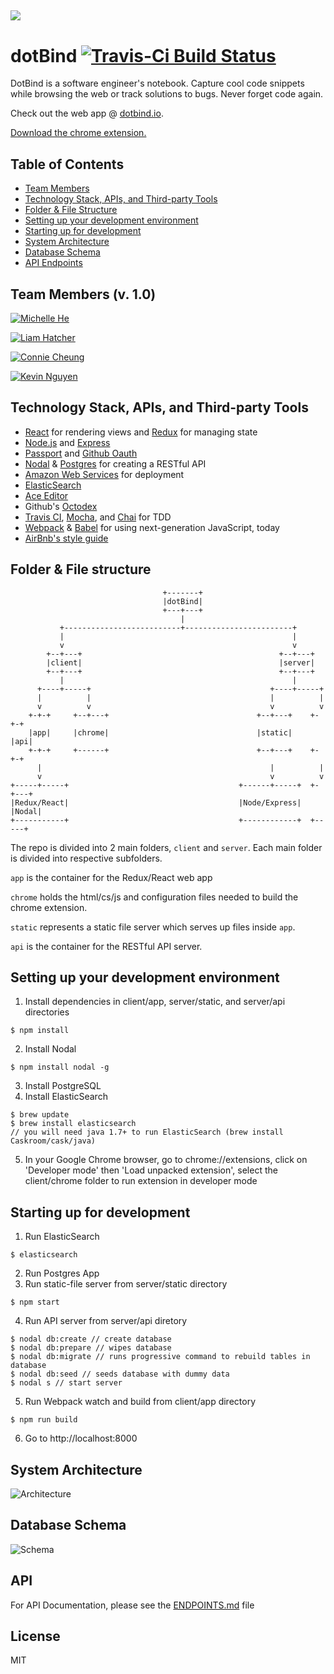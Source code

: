 ![](https://dl.dropboxusercontent.com/s/lwsewhpqj6wv06r/banner-128-raleway.png?dl=0)
---
# dotBind [![Travis-Ci Build Status](https://travis-ci.org/deluxe-pug/dotBind.svg?branch=dev)](https://travis-ci.org/deluxe-pug/dotBind)
DotBind is a software engineer's notebook. Capture cool code snippets while browsing the web or track solutions to bugs. Never forget code again.

Check out the web app @ <a href="http://dotbind.io" target="_blank">dotbind.io</a>.

<a href="https://chrome.google.com/webstore/detail/save-to-dotbind/hgagliimejgbhlgadoibbmlinaidfmgo?hl=en-US&gl=US&authuser=1" target="_blank">Download the chrome extension.</a>

## Table of Contents 
- [Team Members](#team-members-v-10)
- [Technology Stack, APIs, and Third-party Tools](#technology-stack-apis-and-third-party-tools)
- [Folder & File Structure](#folder--file-structure)
- [Setting up your development environment](#setting-up-your-development-environment)
- [Starting up for development](#starting-up-for-development)
- [System Architecture](#system-srchitecture)
- [Database Schema](#database-schema)
- [API Endpoints](#api-endpoints)

## Team Members (v. 1.0)

[![Michelle He](https://dl.dropbox.com/s/u38k1c4csex03o2/michelle.png?dl=0)](https://github.com/michelleheh)

[![Liam Hatcher](https://dl.dropboxusercontent.com/s/n92n81dm90q4nrp/liam.png?dl=0)](https://github.com/lhatcher)

[![Connie Cheung](https://dl.dropboxusercontent.com/s/m3z08dtqxlpb69o/connie.png?dl=0)](https://github.com/conniedaisy)

[![Kevin Nguyen](https://dl.dropboxusercontent.com/s/wyebxbavnc7ihk7/kevinwin.png?dl=0)](https://github.com/kevinwin)
## Technology Stack, APIs, and Third-party Tools
- [React](https://facebook.github.io/react/) for rendering views and [Redux](https://github.com/reactjs/redux) for managing state
- [Node.js](https://nodejs.org/en/) and [Express](http://expressjs.com/)
- [Passport](http://passportjs.org/) and [Github Oauth](https://developer.github.com/v3/oauth/)
- [Nodal](http://www.nodaljs.com/) & [Postgres](http://www.postgresql.org/) for creating a RESTful API
- [Amazon Web Services](https://aws.amazon.com/) for deployment
- [ElasticSearch](https://www.elastic.co/)
- [Ace Editor](https://ace.c9.io/#nav=about)
- Github's [Octodex](https://octodex.github.com/)
- [Travis CI](https://travis-ci.org/), [Mocha](https://mochajs.org/), and [Chai](http://chaijs.com/) for TDD
- [Webpack](https://webpack.github.io/) & [Babel](https://babeljs.io/) for using next-generation JavaScript, today 
- [AirBnb's style guide](https://github.com/airbnb/javascript)

## Folder & File structure
```
                                  +-------+
                                  |dotBind|
                                  +---+---+
                                      |
           +--------------------------+------------------------+
           |                                                   |
           v                                                   v
        +--+---+                                            +--+---+
        |client|                                            |server|
        +--+---+                                            +--+---+
           |                                                   |
      +----+-----+                                        +----+-----+
      |          |                                        |          |
      v          v                                        v          v
    +-+-+     +--+---+                                 +--+---+    +-+-+
    |app|     |chrome|                                 |static|    |api|
    +-+-+     +------+                                 +--+---+    +-+-+
      |                                                   |          |
      v                                                   v          v
+-----+-----+                                      +------+-----+  +-+---+
|Redux/React|                                      |Node/Express|  |Nodal|
+-----------+                                      +------------+  +-----+
```
The repo is divided into 2 main folders, `client` and `server`.
Each main folder is divided into respective subfolders.

`app` is the container for the Redux/React web app

`chrome` holds the html/cs/js and configuration files needed to build the chrome extension.

`static` represents a static file server which serves up files inside `app`.

`api` is the container for the RESTful API server.
## Setting up your development environment
1. Install dependencies in client/app, server/static, and server/api directories
```
$ npm install
```
2. Install Nodal
```
$ npm install nodal -g
```
3. Install PostgreSQL
3. Install ElasticSearch
```
$ brew update
$ brew install elasticsearch
// you will need java 1.7+ to run ElasticSearch (brew install Caskroom/cask/java)
```
5. In your Google Chrome browser, go to chrome://extensions, click on 'Developer mode' then 'Load unpacked extension', select the client/chrome folder to run extension in developer mode

## Starting up for development
1. Run ElasticSearch
```
$ elasticsearch
```
2. Run Postgres App
3. Run static-file server from server/static directory
```
$ npm start
```
4. Run API server from server/api diretory
```
$ nodal db:create // create database
$ nodal db:prepare // wipes database
$ nodal db:migrate // runs progressive command to rebuild tables in database
$ nodal db:seed // seeds database with dummy data
$ nodal s // start server
```
5. Run Webpack watch and build from client/app directory
```
$ npm run build
```
6. Go to http://localhost:8000

## System Architecture
![Architecture](https://dl.dropboxusercontent.com/s/pu2ahvx2269eyaf/architecture.png?dl=0)

## Database Schema
![Schema](https://dl.dropboxusercontent.com/s/wjzzu912skwqy1s/schema.png?dl=0)

## API
For API Documentation, please see the [ENDPOINTS.md](ENDPOINTS.md) file
## License
MIT
